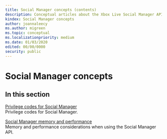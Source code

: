 ```yaml
---
title: Social Manager concepts (contents)
description: Conceptual articles about the Xbox Live Social Manager API.
kindex: Social Manager concepts
author: joannaleecy
ms.author: migreen
ms.topic: conceptual
ms.localizationpriority: medium
ms.date: 01/03/2020
edited: 00/00/0000
security: public
---
```


# Social Manager concepts


## In this section  
  
[Privilege codes for Social Manager](live-socmgr-privilege-codes.md)  
Privilege codes for Social Manager.  
  
[Social Manager memory and performance](live-socmgr-mem-perf.md)  
Memory and performance considerations when using the Social Manager API.  
  
